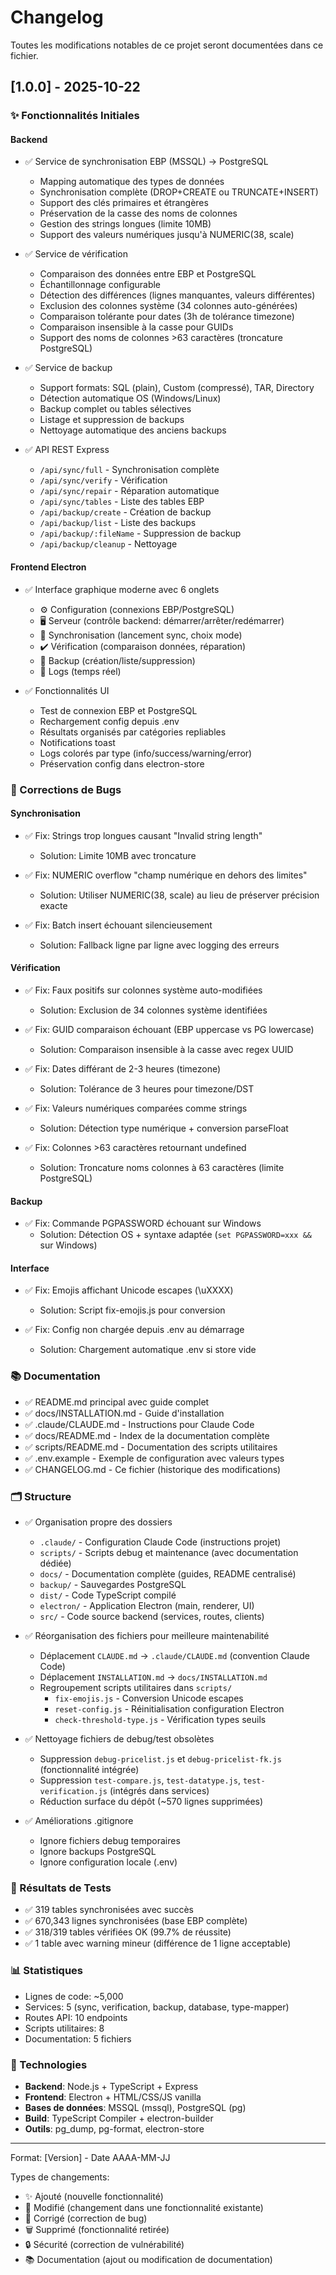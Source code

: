 # Changelog

Toutes les modifications notables de ce projet seront documentées dans ce fichier.

## [1.0.0] - 2025-10-22

### ✨ Fonctionnalités Initiales

#### Backend
- ✅ Service de synchronisation EBP (MSSQL) → PostgreSQL
  - Mapping automatique des types de données
  - Synchronisation complète (DROP+CREATE ou TRUNCATE+INSERT)
  - Support des clés primaires et étrangères
  - Préservation de la casse des noms de colonnes
  - Gestion des strings longues (limite 10MB)
  - Support des valeurs numériques jusqu'à NUMERIC(38, scale)

- ✅ Service de vérification
  - Comparaison des données entre EBP et PostgreSQL
  - Échantillonnage configurable
  - Détection des différences (lignes manquantes, valeurs différentes)
  - Exclusion des colonnes système (34 colonnes auto-générées)
  - Comparaison tolérante pour dates (3h de tolérance timezone)
  - Comparaison insensible à la casse pour GUIDs
  - Support des noms de colonnes >63 caractères (troncature PostgreSQL)

- ✅ Service de backup
  - Support formats: SQL (plain), Custom (compressé), TAR, Directory
  - Détection automatique OS (Windows/Linux)
  - Backup complet ou tables sélectives
  - Listage et suppression de backups
  - Nettoyage automatique des anciens backups

- ✅ API REST Express
  - `/api/sync/full` - Synchronisation complète
  - `/api/sync/verify` - Vérification
  - `/api/sync/repair` - Réparation automatique
  - `/api/sync/tables` - Liste des tables EBP
  - `/api/backup/create` - Création de backup
  - `/api/backup/list` - Liste des backups
  - `/api/backup/:fileName` - Suppression de backup
  - `/api/backup/cleanup` - Nettoyage

#### Frontend Electron
- ✅ Interface graphique moderne avec 6 onglets
  - ⚙️ Configuration (connexions EBP/PostgreSQL)
  - 🖥️ Serveur (contrôle backend: démarrer/arrêter/redémarrer)
  - 🔄 Synchronisation (lancement sync, choix mode)
  - ✔️ Vérification (comparaison données, réparation)
  - 💾 Backup (création/liste/suppression)
  - 📜 Logs (temps réel)

- ✅ Fonctionnalités UI
  - Test de connexion EBP et PostgreSQL
  - Rechargement config depuis .env
  - Résultats organisés par catégories repliables
  - Notifications toast
  - Logs colorés par type (info/success/warning/error)
  - Préservation config dans electron-store

### 🐛 Corrections de Bugs

#### Synchronisation
- ✅ Fix: Strings trop longues causant "Invalid string length"
  - Solution: Limite 10MB avec troncature

- ✅ Fix: NUMERIC overflow "champ numérique en dehors des limites"
  - Solution: Utiliser NUMERIC(38, scale) au lieu de préserver précision exacte

- ✅ Fix: Batch insert échouant silencieusement
  - Solution: Fallback ligne par ligne avec logging des erreurs

#### Vérification
- ✅ Fix: Faux positifs sur colonnes système auto-modifiées
  - Solution: Exclusion de 34 colonnes système identifiées

- ✅ Fix: GUID comparaison échouant (EBP uppercase vs PG lowercase)
  - Solution: Comparaison insensible à la casse avec regex UUID

- ✅ Fix: Dates différant de 2-3 heures (timezone)
  - Solution: Tolérance de 3 heures pour timezone/DST

- ✅ Fix: Valeurs numériques comparées comme strings
  - Solution: Détection type numérique + conversion parseFloat

- ✅ Fix: Colonnes >63 caractères retournant undefined
  - Solution: Troncature noms colonnes à 63 caractères (limite PostgreSQL)

#### Backup
- ✅ Fix: Commande PGPASSWORD échouant sur Windows
  - Solution: Détection OS + syntaxe adaptée (`set PGPASSWORD=xxx &&` sur Windows)

#### Interface
- ✅ Fix: Emojis affichant Unicode escapes (\uXXXX)
  - Solution: Script fix-emojis.js pour conversion

- ✅ Fix: Config non chargée depuis .env au démarrage
  - Solution: Chargement automatique .env si store vide

### 📚 Documentation
- ✅ README.md principal avec guide complet
- ✅ docs/INSTALLATION.md - Guide d'installation
- ✅ .claude/CLAUDE.md - Instructions pour Claude Code
- ✅ docs/README.md - Index de la documentation complète
- ✅ scripts/README.md - Documentation des scripts utilitaires
- ✅ .env.example - Exemple de configuration avec valeurs types
- ✅ CHANGELOG.md - Ce fichier (historique des modifications)

### 🗂️ Structure
- ✅ Organisation propre des dossiers
  - `.claude/` - Configuration Claude Code (instructions projet)
  - `scripts/` - Scripts debug et maintenance (avec documentation dédiée)
  - `docs/` - Documentation complète (guides, README centralisé)
  - `backup/` - Sauvegardes PostgreSQL
  - `dist/` - Code TypeScript compilé
  - `electron/` - Application Electron (main, renderer, UI)
  - `src/` - Code source backend (services, routes, clients)

- ✅ Réorganisation des fichiers pour meilleure maintenabilité
  - Déplacement `CLAUDE.md` → `.claude/CLAUDE.md` (convention Claude Code)
  - Déplacement `INSTALLATION.md` → `docs/INSTALLATION.md`
  - Regroupement scripts utilitaires dans `scripts/`
    - `fix-emojis.js` - Conversion Unicode escapes
    - `reset-config.js` - Réinitialisation configuration Electron
    - `check-threshold-type.js` - Vérification types seuils

- ✅ Nettoyage fichiers de debug/test obsolètes
  - Suppression `debug-pricelist.js` et `debug-pricelist-fk.js` (fonctionnalité intégrée)
  - Suppression `test-compare.js`, `test-datatype.js`, `test-verification.js` (intégrés dans services)
  - Réduction surface du dépôt (~570 lignes supprimées)

- ✅ Améliorations .gitignore
  - Ignore fichiers debug temporaires
  - Ignore backups PostgreSQL
  - Ignore configuration locale (.env)

### 🧪 Résultats de Tests
- ✅ 319 tables synchronisées avec succès
- ✅ 670,343 lignes synchronisées (base EBP complète)
- ✅ 318/319 tables vérifiées OK (99.7% de réussite)
- ✅ 1 table avec warning mineur (différence de 1 ligne acceptable)

### 📊 Statistiques
- Lignes de code: ~5,000
- Services: 5 (sync, verification, backup, database, type-mapper)
- Routes API: 10 endpoints
- Scripts utilitaires: 8
- Documentation: 5 fichiers

### 🔧 Technologies
- **Backend**: Node.js + TypeScript + Express
- **Frontend**: Electron + HTML/CSS/JS vanilla
- **Bases de données**: MSSQL (mssql), PostgreSQL (pg)
- **Build**: TypeScript Compiler + electron-builder
- **Outils**: pg_dump, pg-format, electron-store

---

Format: [Version] - Date AAAA-MM-JJ

Types de changements:
- ✨ Ajouté (nouvelle fonctionnalité)
- 🔧 Modifié (changement dans une fonctionnalité existante)
- 🐛 Corrigé (correction de bug)
- 🗑️ Supprimé (fonctionnalité retirée)
- 🔒 Sécurité (correction de vulnérabilité)
- 📚 Documentation (ajout ou modification de documentation)
